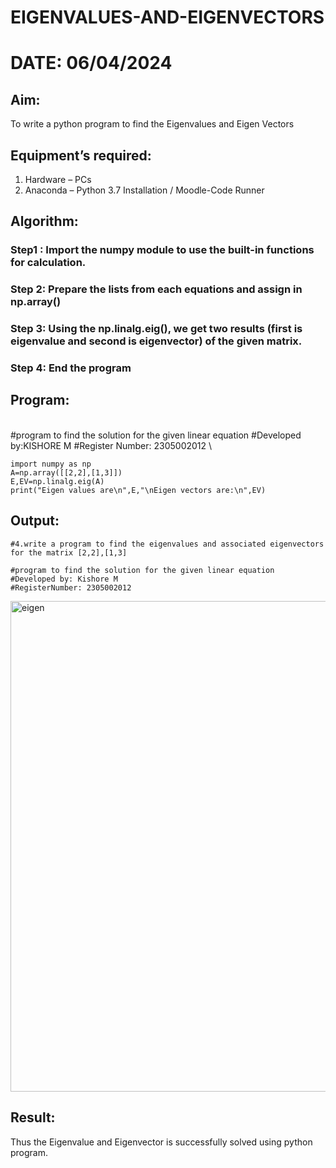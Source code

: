 # EIGENVALUES-AND-EIGENVECTORS
# DATE: 06/04/2024
## Aim:
To write a python program to find the Eigenvalues and Eigen Vectors
## Equipment’s required:
1. 	Hardware – PCs
2. 	Anaconda – Python 3.7 Installation / Moodle-Code Runner
## Algorithm:
### Step1 : Import the numpy module to use the built-in functions for calculation.
### Step 2: Prepare the lists from each equations and assign in np.array()
### Step 3: Using the np.linalg.eig(),  we get two results (first is eigenvalue and second is eigenvector) of the given matrix.
### Step 4: End the program
## Program:

\
#program to find the solution for the given linear equation
#Developed by:KISHORE M
#Register Number: 2305002012
\
```
import numpy as np
A=np.array([[2,2],[1,3]])
E,EV=np.linalg.eig(A)
print("Eigen values are\n",E,"\nEigen vectors are:\n",EV)
```
## Output:
```
#4.write a program to find the eigenvalues and associated eigenvectors for the matrix [2,2],[1,3]
```
```
#program to find the solution for the given linear equation
#Developed by: Kishore M
#RegisterNumber: 2305002012
```
<img width="785" alt="eigen" src="https://github.com/kishore07062005/EIGENVALUES-AND-EIGENVECTORS/assets/156066116/05f28ae0-93a7-415b-a695-5ba0c4d3d675">

## Result:
Thus the Eigenvalue and Eigenvector is successfully solved using python program.
